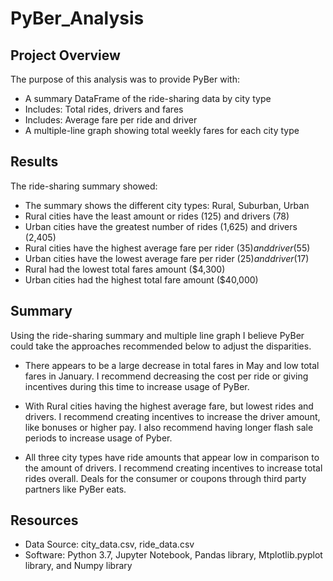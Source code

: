 # PyBer_Analysis

## Project Overview

The purpose of this analysis was to provide PyBer with:
-	A summary DataFrame of the ride-sharing data by city type
-	Includes: Total rides, drivers and fares
-	Includes: Average fare per ride and driver
-	A multiple-line graph showing total weekly fares for each city type

## Results

The ride-sharing summary showed:

-	The summary shows the different city types: Rural, Suburban, Urban
-	Rural cities have the least amount or rides (125) and drivers (78)
-	Urban cities have the greatest number of rides (1,625) and drivers (2,405)
-	Rural cities have the highest average fare per rider ($35) and driver ($55)
-	Urban cities have the lowest average fare per rider ($25) and driver ($17)
-	Rural had the lowest total fares amount ($4,300)
-	Urban cities had the highest total fare amount ($40,000)


## Summary

Using the ride-sharing summary and multiple line graph I believe PyBer could take the approaches recommended below to adjust the disparities.

-	There appears to be a large decrease in total fares in May and low total fares in January.  I recommend decreasing the cost per ride or giving incentives during this time to increase usage of PyBer.

-	With Rural cities having the highest average fare, but lowest rides and drivers.  I recommend creating incentives to increase the driver amount, like bonuses or higher pay.  I also recommend having longer flash sale periods to increase usage of Pyber.
	 
-	All three city types have ride amounts that appear low in comparison to the amount of drivers.  I recommend creating incentives to increase total rides overall.  Deals for the consumer or coupons through third party partners like PyBer eats.

## Resources
- Data Source: city_data.csv, ride_data.csv
- Software: Python 3.7, Jupyter Notebook, Pandas library, Mtplotlib.pyplot library, and Numpy library



